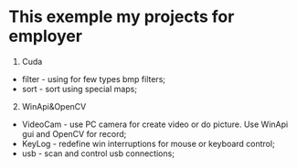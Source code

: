 # This exemple my projects for employer
1. Cuda
* filter - using for few types bmp filters;
* sort - sort using special maps;
2. WinApi&OpenCV
* VideoCam - use PC camera for create video or do picture. Use WinApi gui and OpenCV for record;
* KeyLog - redefine win interruptions for mouse or keyboard control;
* usb - scan and control usb connections;

